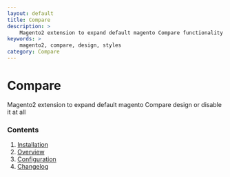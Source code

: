 ```yaml
---
layout: default
title: Compare
description: >
    Magento2 extension to expand default magento Compare functionality
keywords: >
    magento2, compare, design, styles
category: Compare
---
```


# Compare

<!-- ![Compare](/images/m2/compare/general.png){:class="noborder"} -->

Magento2 extension to expand default magento Compare design or disable it at all

### Contents

1. [Installation](installation/)
2. [Overview](overview/)
3. [Configuration](configuration/)
4. [Changelog](changelog/)

